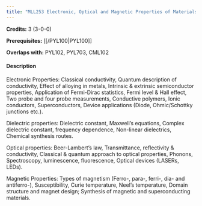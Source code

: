 ```yaml
---
title: "MLL253 Electronic, Optical and Magnetic Properties of Materials"
---
```

**Credits:** 3 (3-0-0)

**Prerequisites:** [[/PYL100|PYL100]]

**Overlaps with:** PYL102, PYL703, CML102

#### Description
Electronic Properties: Classical conductivity, Quantum description of conductivity, Effect of alloying in metals, Intrinsic & extrinsic semiconductor properties, Application of Fermi-Dirac statistics, Fermi level & Hall effect, Two probe and four probe measurements, Conductive polymers, Ionic conductors, Superconductors, Device applications (Diode, Ohmic/Schottky junctions etc.).

Dielectric properties: Dielectric constant, Maxwell’s equations, Complex dielectric constant, frequency dependence, Non-linear dielectrics, Chemical synthesis routes.

Optical properties: Beer-Lambert’s law, Transmittance, reflectivity & conductivity, Classical & quantum approach to optical properties, Phonons, Spectroscopy, luminescence, fluorescence, Optical devices (LASERs, LEDs).

Magnetic Properties: Types of magnetism (Ferro-, para-, ferri-, dia- and antiferro-), Susceptibility, Curie temperature, Neel’s temperature, Domain structure and magnet design; Synthesis of magnetic and superconducting materials.